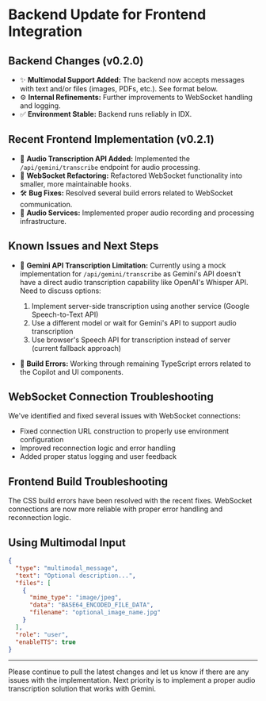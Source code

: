 
# Backend Update for Frontend Integration

## Backend Changes (v0.2.0)

- ✨ **Multimodal Support Added:** The backend now accepts messages with text and/or files (images, PDFs, etc.). See format below.
- ⚙️ **Internal Refinements:** Further improvements to WebSocket handling and logging.
- ✅ **Environment Stable:** Backend runs reliably in IDX.

## Recent Frontend Implementation (v0.2.1)

- 🎤 **Audio Transcription API Added:** Implemented the `/api/gemini/transcribe` endpoint for audio processing.
- 🔄 **WebSocket Refactoring:** Refactored WebSocket functionality into smaller, more maintainable hooks.
- 🛠️ **Bug Fixes:** Resolved several build errors related to WebSocket communication.
- 🧩 **Audio Services:** Implemented proper audio recording and processing infrastructure.

## Known Issues and Next Steps

- 🚨 **Gemini API Transcription Limitation:** Currently using a mock implementation for `/api/gemini/transcribe` as Gemini's API doesn't have a direct audio transcription capability like OpenAI's Whisper API. Need to discuss options:
  1. Implement server-side transcription using another service (Google Speech-to-Text API)
  2. Use a different model or wait for Gemini's API to support audio transcription
  3. Use browser's Speech API for transcription instead of server (current fallback approach)

- 🐛 **Build Errors:** Working through remaining TypeScript errors related to the Copilot and UI components.

## WebSocket Connection Troubleshooting

We've identified and fixed several issues with WebSocket connections:
- Fixed connection URL construction to properly use environment configuration
- Improved reconnection logic and error handling
- Added proper status logging and user feedback

## Frontend Build Troubleshooting

The CSS build errors have been resolved with the recent fixes. WebSocket connections are now more reliable with proper error handling and reconnection logic.

## Using Multimodal Input

```json
{
  "type": "multimodal_message",
  "text": "Optional description...",
  "files": [
    {
      "mime_type": "image/jpeg", 
      "data": "BASE64_ENCODED_FILE_DATA", 
      "filename": "optional_image_name.jpg"
    }
  ],
  "role": "user", 
  "enableTTS": true 
}
```

---

Please continue to pull the latest changes and let us know if there are any issues with the implementation. Next priority is to implement a proper audio transcription solution that works with Gemini.

